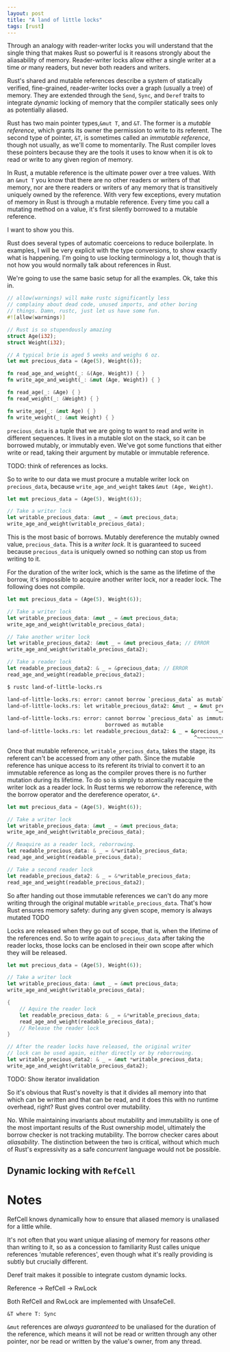 ```yaml
---
layout: post
title: "A land of little locks"
tags: [rust]
---
```


Through an analogy with reader-writer locks you will understand that
the single thing that makes Rust so powerful is it reasons strongly
about the aliasability of memory. Reader-writer locks allow either a
single writer at a time *or* many readers, but never both readers and
writers.

Rust's shared and mutable references describe a system of statically
verified, fine-grained, reader-writer locks over a graph (usually a
tree) of memory. They are extended through the `Send`, `Sync`, and `Deref`
traits to integrate *dynamic* locking of memory that the compiler
statically sees only as potentially aliased.

Rust has two main pointer types,`&mut T`, and `&T`. The former is a
*mutable reference*, which grants its owner the permission to write to
its referent. The second type of pointer, `&T`, is sometimes called an
*immutable reference*, though not usually, as we'll come to
momentarily. The Rust compiler loves these pointers because they are
the tools it uses to know when it is ok to read or write to any given
region of memory.

In Rust, a mutable reference is the ultimate power over a tree values.
With an `&mut T` you know that there are no other readers or
writers of that memory, nor are there readers or writers of any memory
that is transitively uniquely owned by the reference. With very few
exceptions, every mutation of memory in Rust is through a mutable
reference. Every time you call a mutating method on a value, it's
first silently borrowed to a mutable reference.

I want to show you this.

Rust does several types of automatic coerceions to reduce boilerplate.
In examples, I will be very explicit with the type conversions, to
show exactly what is happening. I'm going to use locking terminology
a lot, though that is not how you would normally talk about references
in Rust.

We're going to use the same basic setup for all the
examples. Ok, take this in.

```rust
// allow(warnings) will make rustc significantly less
// complainy about dead code, unused imports, and other boring
// things. Damn, rustc, just let us have some fun.
#![allow(warnings)]

// Rust is so stupendously amazing
struct Age(i32);
struct Weight(i32);

// A typical brie is aged 5 weeks and weighs 6 oz.
let mut precious_data = (Age(5), Weight(6));

fn read_age_and_weight(_: &(Age, Weight)) { }
fn write_age_and_weight(_: &mut (Age, Weight)) { }

fn read_age(_: &Age) { }
fn read_weight(_: &Weight) { }

fn write_age(_: &mut Age) { }
fn write_weight(_: &mut Weight) { }
```

`precious_data` is a tuple that we are going to want to read and write
in different sequences. It lives in a mutable slot on the stack, so it
can be borrowed mutably, or immutably even. We've got some functions
that either write or read, taking their argument by mutable or
immutable reference.

TODO: think of references as locks.

So to write to our data we must procure a mutable writer lock
on `precious_data`, because `write_age_and_weight` takes `&mut (Age, Weight)`.

```rust
let mut precious_data = (Age(5), Weight(6));

// Take a writer lock
let writable_precious_data: &mut _ = &mut precious_data;
write_age_and_weight(writable_precious_data);
```

This is the most basic of borrows. Mutably dereference the mutably
owned value, `precious_data`. This is a *writer lock*. It is
guaranteed to suceed because `precious_data` is uniquely owned so
nothing can stop us from writing to it.

For the duration of the writer lock, which is the same as the lifetime
of the borrow, it's impossible to acquire another writer lock, nor a
reader lock. The following does not compile.

```rust
let mut precious_data = (Age(5), Weight(6));

// Take a writer lock
let writable_precious_data: &mut _ = &mut precious_data;
write_age_and_weight(writable_precious_data);

// Take another writer lock
let writable_precious_data2: &mut _ = &mut precious_data; // ERROR
write_age_and_weight(writable_precious_data2);

// Take a reader lock
let readable_precious_data2: & _ = &precious_data; // ERROR
read_age_and_weight(readable_precious_data2);
```


```sh
$ rustc land-of-little-locks.rs

land-of-little-locks.rs: error: cannot borrow `precious_data` as mutable more than once at a time
land-of-little-locks.rs: let writable_precious_data2: &mut _ = &mut precious_data;
                                                                    ^~~~~~~~~~~~~
land-of-little-locks.rs: error: cannot borrow `precious_data` as immutable because it is also
                                borrowed as mutable
land-of-little-locks.rs: let readable_precious_data2: & _ = &precious_data;
                                                             ^~~~~~~~~~~~~
```

Once that mutable reference, `writable_precious_data`, takes the
stage, its referent can't be accessed from any other path. Since the
mutable reference has unique access to its referent its trivial to
convert it to an immutable reference as long as the compiler proves
there is no further mutation during its lifetime. To do so is
simply to atomically reacquire the writer lock as a reader lock.
In Rust terms we reborrow the reference, with the borrow operator
and the dereference operator, `&*`.

```rust
let mut precious_data = (Age(5), Weight(6));

// Take a writer lock
let writable_precious_data: &mut _ = &mut precious_data;
write_age_and_weight(writable_precious_data);

// Reaquire as a reader lock, reborrowing.
let readable_precious_data: & _ = &*writable_precious_data;
read_age_and_weight(readable_precious_data);

// Take a second reader lock
let readable_precious_data2: & _ = &*writable_precious_data;
read_age_and_weight(readable_precious_data2);
```

So after handing out those immutable references we can't do any more
writing through the original mutable `writable_precious_data`.  That's
how Rust ensures memory safety: during any given scope, memory
is always mutated TODO

Locks are released when they go out of scope, that is, when
the lifetime of the references end. So to write again
to `precious_data` after taking the reader locks, those
locks can be enclosed in their own scope after which they
will be released.

```rust
let mut precious_data = (Age(5), Weight(6));

// Take a writer lock
let writable_precious_data: &mut _ = &mut precious_data;
write_age_and_weight(writable_precious_data);

{
    // Aquire the reader lock
    let readable_precious_data: & _ = &*writable_precious_data;
    read_age_and_weight(readable_precious_data);
    // Release the reader lock
}

// After the reader locks have released, the original writer
// lock can be used again, either directly or by reborrowing.
let writable_precious_data2: & _ = &mut *writable_precious_data;
write_age_and_weight(writable_precious_data2);
```

TODO: Show iterator invalidation

So it's obvious that Rust's novelty is that it divides all memory into that
which can be written and that can be read, and it does this with no runtime overhead,
right? Rust gives control over mutability.

No. While maintaining invariants about mutability and immutability is one of the
most important results of the Rust ownership model, ultimately the borrow checker
is not tracking mutability. The borrow checker cares about *aliasability*.
The distinction between the two is critical, without which much of Rust's
expressivity as a safe *concurrent* language would not be possible.

## Dynamic locking with `RefCell`





# Notes

RefCell knows dynamically how to ensure that aliased memory is unaliased for a little while.

It's not often that you want unique aliasing of memory for reasons
*other* than writing to it, so as a concession to familiarity Rust
calles unique references 'mutable references', even though what it's
really providing is subtly but crucially different.

Deref trait makes it possible to integrate custom dynamic locks.

Reference -> RefCell -> RwLock

Both RefCell and RwLock are implemented with UnsafeCell.

`&T where T: Sync`

`&mut` references are *always guaranteed* to be unaliased for the
duration of the reference, which means it will not be read or written
through any other pointer, nor be read or written by the value's
owner, from any thread. 

